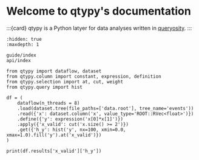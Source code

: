 # Welcome to qtypy's documentation

:::{card} 
qtypy is a Python latyer for data analyses written in [queryosity](https://queryosity.readthedocs.io).
:::

```{toctree}
:hidden: true
:maxdepth: 1

guide/index
api/index
```

```{code-block}
from qtypy import dataflow, dataset
from qtypy.column import constant, expression, definition
from qtypy.selection import at, cut, weight
from qtypy.query import hist

df = (
    dataflow(n_threads = 8) 
    .load(dataset.tree(file_paths=['data.root'], tree_name='events')) 
    .read({'x': dataset.column('x', value_type='ROOT::RVec<float>')}) 
    .define({'y': expression('x[0]*x[1]')}) 
    .apply({'x_valid': cut('x.size() >= 2')}) 
    .get({'h_y': hist('y', nx=100, xmin=0.0, xmax=1.0).fill('y').at('x_valid')})
)

print(df.results['x_valid']['h_y'])
```